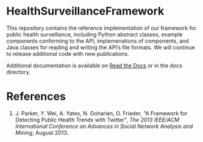 # HealthSurveillanceFramework
This repository contains the reference implementation of our framework for public health surveillance, including Python abstract classes, example components conforming to the API, implemenations of components, and Java classes for reading and writing the API’s file formats. We will continue to release additional code with new publications.


Additional documentation is available on [Read the Docs](http://healthsurveillanceframework.readthedocs.org/en/latest/) or in the *docs* directory.


# References
1. J. Parker, Y. Wei, A. Yates, N. Goharian, O. Frieder, "A Framework for Detecting Public Health Trends with Twitter", *The 2013 IEEE/ACM International Conference on Advances in Social Network Analysis and Mining*, August 2013.
